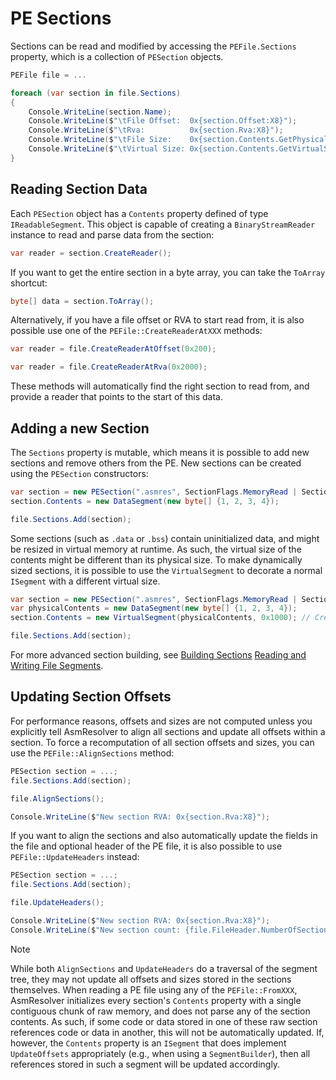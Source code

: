 # PE Sections

Sections can be read and modified by accessing the `PEFile.Sections`
property, which is a collection of `PESection` objects.

``` csharp
PEFile file = ...

foreach (var section in file.Sections)
{
    Console.WriteLine(section.Name);
    Console.WriteLine($"\tFile Offset:  0x{section.Offset:X8}");
    Console.WriteLine($"\tRva:          0x{section.Rva:X8}");
    Console.WriteLine($"\tFile Size:    0x{section.Contents.GetPhysicalSize():X8}");
    Console.WriteLine($"\tVirtual Size: 0x{section.Contents.GetVirtualSize():X8}");
}
```

## Reading Section Data

Each `PESection` object has a `Contents` property defined of type
`IReadableSegment`. This object is capable of creating a
`BinaryStreamReader` instance to read and parse data from the section:

``` csharp
var reader = section.CreateReader();
```

If you want to get the entire section in a byte array, you can take the
`ToArray` shortcut:

``` csharp
byte[] data = section.ToArray();
```

Alternatively, if you have a file offset or RVA to start read from, it
is also possible use one of the `PEFile::CreateReaderAtXXX` methods:

``` csharp
var reader = file.CreateReaderAtOffset(0x200);
```

``` csharp
var reader = file.CreateReaderAtRva(0x2000);
```

These methods will automatically find the right section to read from,
and provide a reader that points to the start of this data.

## Adding a new Section

The `Sections` property is mutable, which means it is possible to add
new sections and remove others from the PE. New sections can be created
using the `PESection` constructors:

``` csharp
var section = new PESection(".asmres", SectionFlags.MemoryRead | SectionFlags.ContentInitializedData);
section.Contents = new DataSegment(new byte[] {1, 2, 3, 4});

file.Sections.Add(section);
```

Some sections (such as `.data` or `.bss`) contain uninitialized data,
and might be resized in virtual memory at runtime. As such, the virtual
size of the contents might be different than its physical size. To make
dynamically sized sections, it is possible to use the `VirtualSegment`
to decorate a normal `ISegment` with a different virtual
size.

``` csharp
var section = new PESection(".asmres", SectionFlags.MemoryRead | SectionFlags.ContentUninitializedData);
var physicalContents = new DataSegment(new byte[] {1, 2, 3, 4});
section.Contents = new VirtualSegment(physicalContents, 0x1000); // Create a new segment with a virtual size of 0x1000 bytes.

file.Sections.Add(section);
```

For more advanced section building, see
[Building Sections](../peimage/pe-building.md#building-sections)
[Reading and Writing File Segments](../core/segments.md).

## Updating Section Offsets

For performance reasons, offsets and sizes are not computed unless you
explicitly tell AsmResolver to align all sections and update all offsets
within a section. To force a recomputation of all section offsets and
sizes, you can use the `PEFile::AlignSections` method:

``` csharp
PESection section = ...;    
file.Sections.Add(section);

file.AlignSections();

Console.WriteLine($"New section RVA: 0x{section.Rva:X8}");
```

If you want to align the sections and also automatically update the
fields in the file and optional header of the PE file, it is also
possible to use `PEFile::UpdateHeaders` instead:

``` csharp
PESection section = ...;    
file.Sections.Add(section);

file.UpdateHeaders();

Console.WriteLine($"New section RVA: 0x{section.Rva:X8}");
Console.WriteLine($"New section count: {file.FileHeader.NumberOfSections}");
```

> [!NOTE]
> While both `AlignSections` and `UpdateHeaders` do a traversal of the
> segment tree, they may not update all offsets and sizes stored in the
> sections themselves. When reading a PE file using any of the
> `PEFile::FromXXX`, AsmResolver initializes every section\'s `Contents`
> property with a single contiguous chunk of raw memory, and does not
> parse any of the section contents. As such, if some code or data stored
> in one of these raw section references code or data in another, this
> will not be automatically updated. If, however, the `Contents` property
> is an `ISegment` that does implement `UpdateOffsets` appropriately
> (e.g., when using a `SegmentBuilder`), then all references stored in
> such a segment will be updated accordingly.